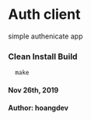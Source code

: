 # Auth client
simple authenicate app

### Clean Install Build
```
  make
```

#### Nov 26th, 2019
#### Author: hoangdev

